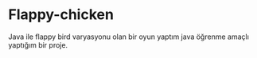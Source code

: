 # Flappy-chicken
Java ile flappy bird varyasyonu olan bir oyun yaptım java öğrenme amaçlı yaptığım bir proje.
